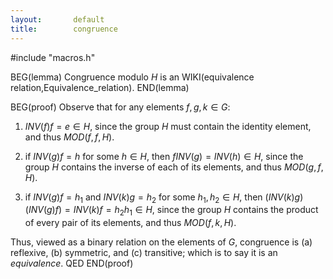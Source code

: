 ```yaml
---
layout:       default
title:        congruence
---
```


#include  "macros.h"

BEG(lemma)
Congruence modulo $H$ is an WIKI(equivalence relation,Equivalence_relation).
END(lemma)

BEG(proof)
Observe that for any elements $f, g, k ∈ G$:

1. $INV(f) f = e ∈ H$, since the group $H$ must contain the identity element, and thus $MOD(f,f,H)$.

2. if $INV(g) f = h$ for some $h ∈ H$, then $f INV(g) = INV(h) ∈ H$, since the group $H$ contains the inverse of each of its elements, and thus $MOD(g,f,H)$.

3. if $INV(g) f = h_1$ and $INV(k) g = h_2$ for some $h_1, h_2 ∈ H$, then $(INV(k) g)(INV(g) f) = INV(k) f = h_2 h_1 ∈ H$, since the group $H$ contains the product of every pair of its elements, and thus $MOD(f,k,H)$.

Thus, viewed as a binary relation on the elements of $G$, congruence is (a) reflexive, (b) symmetric, and (c) transitive; which is to say it is an *equivalence*. QED
END(proof)
